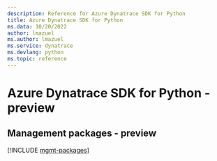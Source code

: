 ```yaml
---
description: Reference for Azure Dynatrace SDK for Python
title: Azure Dynatrace SDK for Python
ms.data: 10/20/2022
author: lmazuel
ms.author: lmazuel
ms.service: dynatrace
ms.devlang: python
ms.topic: reference
---
```

# Azure Dynatrace SDK for Python - preview

## Management packages - preview
[!INCLUDE [mgmt-packages](dynatrace-mgmt-index.md)]